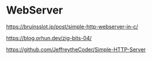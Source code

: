 # WebServer

https://bruinsslot.jp/post/simple-http-webserver-in-c/


https://blog.orhun.dev/zig-bits-04/


https://github.com/JeffreytheCoder/Simple-HTTP-Server





